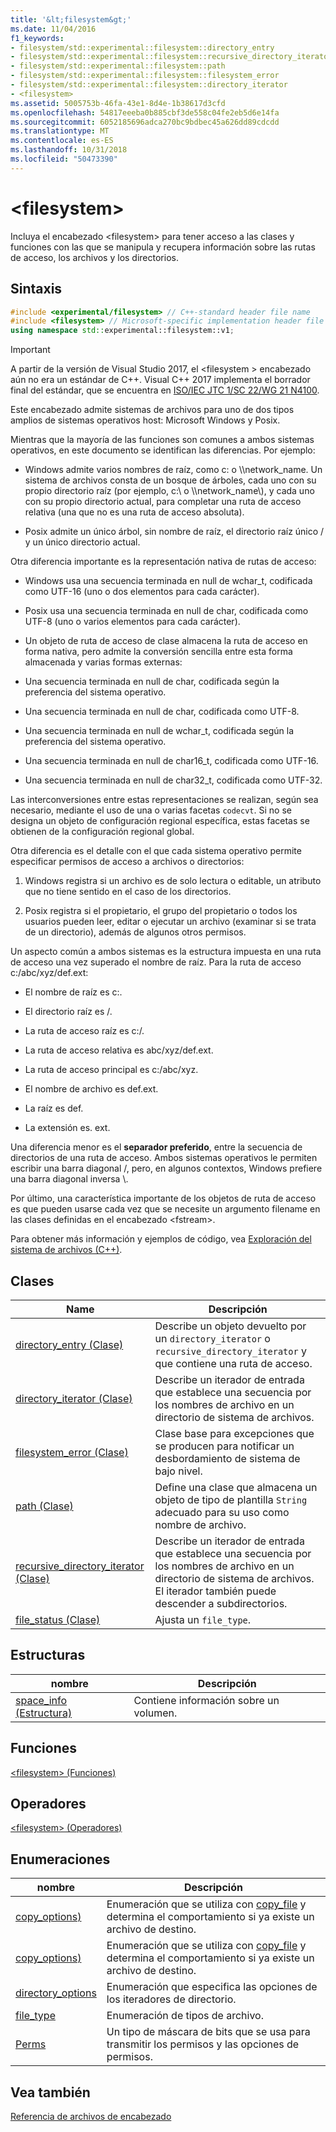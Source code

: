 ```yaml
---
title: '&lt;filesystem&gt;'
ms.date: 11/04/2016
f1_keywords:
- filesystem/std::experimental::filesystem::directory_entry
- filesystem/std::experimental::filesystem::recursive_directory_iterator
- filesystem/std::experimental::filesystem::path
- filesystem/std::experimental::filesystem::filesystem_error
- filesystem/std::experimental::filesystem::directory_iterator
- <filesystem>
ms.assetid: 5005753b-46fa-43e1-8d4e-1b38617d3cfd
ms.openlocfilehash: 54817eeeba0b885cbf3de558c04fe2eb5d6e14fa
ms.sourcegitcommit: 6052185696adca270bc9bdbec45a626dd89cdcdd
ms.translationtype: MT
ms.contentlocale: es-ES
ms.lasthandoff: 10/31/2018
ms.locfileid: "50473390"
---
```

# <a name="ltfilesystemgt"></a>&lt;filesystem&gt;

Incluya el encabezado &lt;filesystem> para tener acceso a las clases y funciones con las que se manipula y recupera información sobre las rutas de acceso, los archivos y los directorios.

## <a name="syntax"></a>Sintaxis

```cpp
#include <experimental/filesystem> // C++-standard header file name
#include <filesystem> // Microsoft-specific implementation header file name
using namespace std::experimental::filesystem::v1;
```

> [!IMPORTANT]
> A partir de la versión de Visual Studio 2017, el \<filesystem > encabezado aún no era un estándar de C++. Visual C++ 2017 implementa el borrador final del estándar, que se encuentra en [ISO/IEC JTC 1/SC 22/WG 21 N4100](http://www.open-std.org/jtc1/sc22/wg21/docs/papers/2014/n4100.pdf).

Este encabezado admite sistemas de archivos para uno de dos tipos amplios de sistemas operativos host: Microsoft Windows y Posix.

Mientras que la mayoría de las funciones son comunes a ambos sistemas operativos, en este documento se identifican las diferencias. Por ejemplo:

- Windows admite varios nombres de raíz, como c: o \\\network_name. Un sistema de archivos consta de un bosque de árboles, cada uno con su propio directorio raíz (por ejemplo, c:\ o \\\network_name\\), y cada uno con su propio directorio actual, para completar una ruta de acceso relativa (una que no es una ruta de acceso absoluta).

- Posix admite un único árbol, sin nombre de raíz, el directorio raíz único / y un único directorio actual.

Otra diferencia importante es la representación nativa de rutas de acceso:

- Windows usa una secuencia terminada en null de wchar_t, codificada como UTF-16 (uno o dos elementos para cada carácter).

- Posix usa una secuencia terminada en null de char, codificada como UTF-8 (uno o varios elementos para cada carácter).

- Un objeto de ruta de acceso de clase almacena la ruta de acceso en forma nativa, pero admite la conversión sencilla entre esta forma almacenada y varias formas externas:

- Una secuencia terminada en null de char, codificada según la preferencia del sistema operativo.

- Una secuencia terminada en null de char, codificada como UTF-8.

- Una secuencia terminada en null de wchar_t, codificada según la preferencia del sistema operativo.

- Una secuencia terminada en null de char16_t, codificada como UTF-16.

- Una secuencia terminada en null de char32_t, codificada como UTF-32.

Las interconversiones entre estas representaciones se realizan, según sea necesario, mediante el uso de una o varias facetas `codecvt`. Si no se designa un objeto de configuración regional específica, estas facetas se obtienen de la configuración regional global.

Otra diferencia es el detalle con el que cada sistema operativo permite especificar permisos de acceso a archivos o directorios:

1. Windows registra si un archivo es de solo lectura o editable, un atributo que no tiene sentido en el caso de los directorios.

1. Posix registra si el propietario, el grupo del propietario o todos los usuarios pueden leer, editar o ejecutar un archivo (examinar si se trata de un directorio), además de algunos otros permisos.

Un aspecto común a ambos sistemas es la estructura impuesta en una ruta de acceso una vez superado el nombre de raíz. Para la ruta de acceso c:/abc/xyz/def.ext:

- El nombre de raíz es c:.

- El directorio raíz es /.

- La ruta de acceso raíz es c:/.

- La ruta de acceso relativa es abc/xyz/def.ext.

- La ruta de acceso principal es c:/abc/xyz.

- El nombre de archivo es def.ext.

- La raíz es def.

- La extensión es. ext.

Una diferencia menor es el **separador preferido**, entre la secuencia de directorios de una ruta de acceso. Ambos sistemas operativos le permiten escribir una barra diagonal /, pero, en algunos contextos, Windows prefiere una barra diagonal inversa \\.

Por último, una característica importante de los objetos de ruta de acceso es que pueden usarse cada vez que se necesite un argumento filename en las clases definidas en el encabezado \<fstream>.

Para obtener más información y ejemplos de código, vea [Exploración del sistema de archivos (C++)](../standard-library/file-system-navigation.md).

## <a name="classes"></a>Clases

|Name|Descripción|
|----------|-----------------|
|[directory_entry (Clase)](../standard-library/directory-entry-class.md)|Describe un objeto devuelto por un `directory_iterator` o `recursive_directory_iterator` y que contiene una ruta de acceso.|
|[directory_iterator (Clase)](../standard-library/directory-iterator-class.md)|Describe un iterador de entrada que establece una secuencia por los nombres de archivo en un directorio de sistema de archivos.|
|[filesystem_error (Clase)](../standard-library/filesystem-error-class.md)|Clase base para excepciones que se producen para notificar un desbordamiento de sistema de bajo nivel.|
|[path (Clase)](../standard-library/path-class.md)|Define una clase que almacena un objeto de tipo de plantilla `String` adecuado para su uso como nombre de archivo.|
|[recursive_directory_iterator (Clase)](../standard-library/recursive-directory-iterator-class.md)|Describe un iterador de entrada que establece una secuencia por los nombres de archivo en un directorio de sistema de archivos. El iterador también puede descender a subdirectorios.|
|[file_status (Clase)](../standard-library/file-status-class.md)|Ajusta un `file_type`.|

## <a name="structs"></a>Estructuras

|nombre|Descripción|
|----------|-----------------|
|[space_info (Estructura)](../standard-library/space-info-structure.md)|Contiene información sobre un volumen.|

## <a name="functions"></a>Funciones

[\<filesystem> (Funciones)](../standard-library/filesystem-functions.md)

## <a name="operators"></a>Operadores

[\<filesystem> (Operadores)](../standard-library/filesystem-operators.md)

## <a name="enumerations"></a>Enumeraciones

|nombre|Descripción|
|----------|-----------------|
|[copy_options)](../standard-library/filesystem-enumerations.md#copy_options)|Enumeración que se utiliza con [copy_file](../standard-library/filesystem-functions.md#copy_file) y determina el comportamiento si ya existe un archivo de destino.|
|[copy_options)](../standard-library/filesystem-enumerations.md#copy_options)|Enumeración que se utiliza con [copy_file](../standard-library/filesystem-functions.md#copy_file) y determina el comportamiento si ya existe un archivo de destino.|
|[directory_options](../standard-library/filesystem-enumerations.md#directory_options)|Enumeración que especifica las opciones de los iteradores de directorio.|
|[file_type](../standard-library/filesystem-enumerations.md#file_type)|Enumeración de tipos de archivo.|
|[Perms](../standard-library/filesystem-enumerations.md#perms)|Un tipo de máscara de bits que se usa para transmitir los permisos y las opciones de permisos.|

## <a name="see-also"></a>Vea también

[Referencia de archivos de encabezado](../standard-library/cpp-standard-library-header-files.md)<br/>

